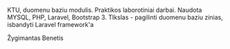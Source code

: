 KTU, duomenu baziu modulis. Praktikos laborotiniai darbai. 
Naudota MYSQL, PHP, Laravel, Bootstrap 3. TIkslas - pagilinti duomenu baziu zinias, isbandyti Laravel framework'a

Žygimantas Benetis
